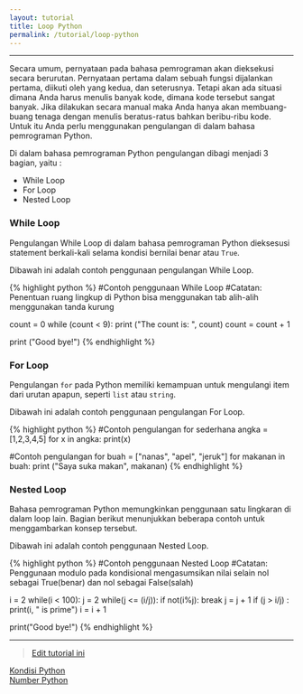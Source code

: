 ```yaml
---
layout: tutorial
title: Loop Python
permalink: /tutorial/loop-python
---
```


---

Secara umum, pernyataan pada bahasa pemrograman akan dieksekusi secara berurutan. Pernyataan pertama dalam sebuah fungsi dijalankan pertama, diikuti oleh yang kedua, dan seterusnya. Tetapi akan ada situasi dimana Anda harus menulis banyak kode, dimana kode tersebut sangat banyak. Jika dilakukan secara manual maka Anda hanya akan membuang-buang tenaga dengan menulis beratus-ratus bahkan beribu-ribu kode. Untuk itu Anda perlu menggunakan pengulangan di dalam bahasa pemrograman Python.

Di dalam bahasa pemrograman Python pengulangan dibagi menjadi 3 bagian, yaitu :
- While Loop
- For Loop
- Nested Loop

### While Loop
Pengulangan While Loop di dalam bahasa pemrograman Python dieksesusi statement berkali-kali selama kondisi bernilai benar atau `True`.

Dibawah ini adalah contoh penggunaan pengulangan While Loop.


{% highlight python %}
#Contoh penggunaan While Loop
#Catatan: Penentuan ruang lingkup di Python bisa menggunakan tab alih-alih menggunakan tanda kurung

count = 0
while (count < 9):
    print ("The count is: ", count)
    count = count + 1

print ("Good bye!")
{% endhighlight %}

### For Loop
Pengulangan `for` pada Python memiliki kemampuan untuk mengulangi item dari urutan apapun, seperti `list` atau `string`.

Dibawah ini adalah contoh penggunaan pengulangan For Loop.

{% highlight python %}
#Contoh pengulangan for sederhana
angka = [1,2,3,4,5]
for x in angka:
    print(x)

#Contoh pengulangan for
buah = ["nanas", "apel", "jeruk"]
for makanan in buah:
    print ("Saya suka makan", makanan)
{% endhighlight %}
    
### Nested Loop
Bahasa pemrograman Python memungkinkan penggunaan satu lingkaran di dalam loop lain. Bagian berikut menunjukkan beberapa contoh untuk menggambarkan konsep tersebut. 

Dibawah ini adalah contoh penggunaan Nested Loop.

{% highlight python %}
#Contoh penggunaan Nested Loop
#Catatan: Penggunaan modulo pada kondisional mengasumsikan nilai selain nol sebagai True(benar) dan nol sebagai False(salah)

i = 2
while(i < 100):
    j = 2
    while(j <= (i/j)):
        if not(i%j): break
        j = j + 1
    if (j > i/j) : print(i, " is prime")
    i = i + 1

print("Good bye!")
{% endhighlight %}

---
> [Edit tutorial ini](https://github.com/belajarpythoncom/belajarpythoncom.github.io/edit/master/tutorials/loop-python.md)

<div class="row navigation-tutorial">
    <div class="col-md-6 prev-tutorial">
        <a href="/tutorial/kondisi-if-else-python"><i class="fas fa-arrow-circle-left"></i>Kondisi Python</a>
    </div>
    <div class="col-md-6 next-tutorial">
        <a href="/tutorial/number-python" class="hoverable">Number Python<i class="fas fa-arrow-circle-right"></i></a>
    </div>
</div>
